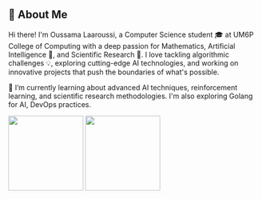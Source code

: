 ## 🚀 About Me
Hi there! I'm Oussama Laaroussi, a Computer Science student 🎓 
at UM6P College of Computing with a deep passion for Mathematics, Artificial Intelligence 🤖, and Scientific Research 🔬. I love tackling algorithmic challenges 💡, exploring cutting-edge AI technologies, and working on innovative projects that push the boundaries of what's possible.

🌱 I’m currently learning about advanced AI techniques, reinforcement learning, and scientific research methodologies. I'm also exploring Golang for AI, DevOps practices.

<div align="left">
<a>
  <img src="https://github-readme-stats.vercel.app/api?username=ouvh&theme=tokyonight&show_icons=true" height=150 />
</a>
<a>
  <img src="https://github-readme-stats.vercel.app/api/top-langs/?username=ouvh&langs_count=5&theme=tokyonight" height=150 />
</a>
<br>
</div>
</div>

<!--
**ouvh/ouvh** is a ✨ _special_ ✨ repository because its `README.md` (this file) appears on your GitHub profile.

Here are some ideas to get you started:

- 🔭 I’m currently working on ...
- 🌱 I’m currently learning ...
- 👯 I’m looking to collaborate on ...
- 🤔 I’m looking for help with ...
- 💬 Ask me about ...
- 📫 How to reach me: ...
- 😄 Pronouns: ...
- ⚡ Fun fact: ...
-->
